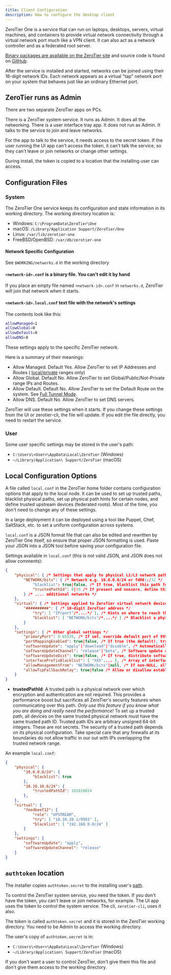 ```yaml
---
title: Client Configuration
description: How to configure the desktop client
---
```


ZeroTier One is a service that can run on laptops, desktops, servers,
virtual machines, and containers to provide virtual network connectivity
through a virtual network port much like a VPN client. It can also act
as a network controller and as a federated root server.

[Binary packages are available on the ZeroTier
site](https://www.zerotier.com/download.shtml) and source code is found
on [GitHub](https://github.com/zerotier/ZeroTierOne).

After the service is installed and started, networks can be joined using
their 16-digit network IDs. Each network appears as a virtual "tap"
network port on your system that behaves just like an ordinary Ethernet
port.

## ZeroTier runs as Admin

There are two separate ZeroTier apps on PCs.

There is a ZeroTier system service. It runs as Admin. It does all the networking.
There is a user interface tray app. It does not run as Admin. It talks to the service to join and leave networks.

For the app to talk to the service, it needs access to the secret token.
If the user running the UI app can't access the token, it can't talk the service, so they can't leave or join networks or change other settings.

During install, the token is copied to a location that the installing user can access.

## Configuration Files

### System

The ZeroTier One service keeps its configuration and state information
in its working directory. The working directory location is:

- Windows: `C:\ProgramData\ZeroTier\One`
- macOS: `/Library/Application Support/ZeroTier/One`
- Linux: `/var/lib/zerotier-one`
- FreeBSD/OpenBSD: `/var/db/zerotier-one`

#### Network Specific Configuration

See `$WORKING/networks.d` in the working directory

#### `<network-id>.conf` is a binary file. You can't edit it by hand

If you place an empty file named `<network-id>.conf` in `networks.d`, ZeroTier will join that network when it starts.

#### `<network-id>.local.conf` text file with the network's settings

The contents look like this:

```sh
allowManaged=1
allowGlobal=0
allowDefault=0
allowDNS=0
```

These settings apply to the specific ZeroTier network.

Here is a summary of their meanings:

- Allow Managed. Default Yes. Allow ZeroTier to set IP Addresses and Routes ( [local/private](https://en.wikipedia.org/wiki/Private_network) ranges only)
- Allow Global. Default No. Allow ZeroTier to set Global/Public/Not-Private range IPs and Routes.
- Allow Default. Default No. Allow ZeroTier to set the Default Route on the system. See [Full Tunnel Mode](https://zerotier.atlassian.net/wiki/spaces/SD/pages/7110693/Overriding+Default+Route+Full+Tunnel+Mode).
- Allow DNS. Default No. Allow ZeroTier to set DNS servers.

ZeroTier will use these settings when it starts. If you change these settings from the UI or zerotier-cli, the file will update. If you edit the file directly, you need to restart the service.

### User

Some user specific settings may be stored in the user's path:

- `C:\Users\<User>\AppData\Local\ZeroTier` (Windows)
- `~/Library/Application\ Support/ZeroTier` (macOS)

## Local Configuration Options

A file called `local.conf` in the ZeroTier home folder contains
configuration options that apply to the local node. It can be used to
set up trusted paths, blacklist physical paths, set up physical path
hints for certain nodes, and define trusted upstream devices (federated
roots). Most of the time, you don't need to change any of these settings.

In a large deployment it can be deployed using a tool like
Puppet, Chef, SaltStack, etc. to set a uniform configuration across
systems.

`local.conf` is a JSON format file that can also be edited and rewritten
by ZeroTier One itself, so ensure that proper JSON formatting is used. Paste your JSON into a JSON tool before saving your configuration file.

Settings available in `local.conf` (this is not valid JSON, and JSON
does not allow comments):

```json
{
    "physical": { /* Settings that apply to physical L2/L3 network paths. */
        "NETWORK/bits": { /* Network e.g. 10.0.0.0/24 or fd00::/32 */
            "blacklist": true|false, /* If true, blacklist this path for all ZeroTier traffic */
            "trustedPathId": 0|!0 /* If present and nonzero, define this as a trusted path (see below) */
        } /* ,... additional networks */
    },
    "virtual": { /* Settings applied to ZeroTier virtual network devices (VL1) */
        "##########": { /* 10-digit ZeroTier address */
            "try": [ "IP/port"/*,...*/ ], /* Hints on where to reach this peer if no upstream/roots are online */
            "blacklist": [ "NETWORK/bits"/*,...*/ ] /* Blacklist a physical path for only this peer. */
        }
    },
    "settings": { /* Other global settings */
        "primaryPort": 0-65535, /* If set, override default port of 9993 and any command line port */
        "portMappingEnabled": true|false, /* If true (the default), try to use uPnP or NAT-PMP to map ports */
        "softwareUpdate": "apply"|"download"|"disable", /* Automatically apply updates, just download, or disable built-in software updates */
        "softwareUpdateChannel": "release"|"beta", /* Software update channel */
        "softwareUpdateDist": true|false, /* If true, distribute software updates (only really useful to ZeroTier, Inc. itself, default is false) */
        "interfacePrefixBlacklist": [ "XXX",... ], /* Array of interface name prefixes (e.g. eth for eth#) to blacklist for ZT traffic */
        "allowManagementFrom": "NETWORK/bits"|null, /* If non-NULL, allow JSON/HTTP management from this IP network. Default is 127.0.0.1 only. */
        "allowTcpFallbackRelay": true|false /* Allow or disallow establishment of TCP relay connections (true by default) */
    }
}
```

- **trustedPathId**: A trusted path is a physical network over which
    encryption and authentication are not required. This provides a
    performance boost but sacrifices all ZeroTier's security features
    when communicating over this path. *Only use this feature if you
    know what you are doing and really need the performance!* To set up
    a trusted path, all devices on the same trusted physical network
    must have the same trusted path ID. Trusted path IDs are arbitrary
    unsigned 64-bit integers. These are not secrets. The security of a
    trusted path depends on its physical configuration. Take special
    care that any firewalls at its boundaries do not allow traffic in
    our out with IPs overlapping the trusted network range.

An example `local.conf`:

```json
{
    "physical": {
        "10.0.0.0/24": {
            "blacklist": true
        },
        "10.10.10.0/24": {
            "trustedPathId": 101010024
        },
    },
    "virtual": {
        "feedbeef12": {
            "role": "UPSTREAM",
            "try": [ "10.10.20.1/9993" ],
            "blacklist": [ "192.168.0.0/24" ]
        }
    },
    "settings": {
        "softwareUpdate": "apply",
        "softwareUpdateChannel": "release"
    }
}
```

## `authtoken` location

The installer copies `authtoken.secret` to the installing user's [path](#user).

To control the ZeroTier system service, you need the token. If you don't have the token, you can't leave or join networks, for example. The UI app uses the token to control the system service. The cli, `zerotier-cli`, uses it also.

The token is called `authtoken.secret` and it is stored in the ZeroTier working directory. You need to be Admin to access the working  directory.

The user's copy of `authtoken.secret` is in:

- `C:\Users\<User>\AppData\Local\ZeroTier` (Windows)
- `~/Library/Application\ Support/ZeroTier` (macOS)

If you don't want a user to control ZeroTier, don't give them this file and don't give them access to the working directory.
